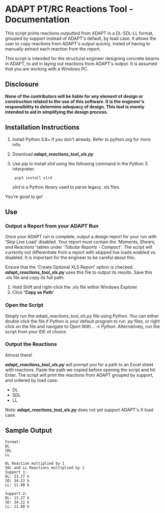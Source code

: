 # ADAPT PT/RC Reactions Tool - Documentation
This script prints reactions outputted from ADAPT in a DL-SDL-LL format, grouped by support instead of ADAPT's default, by load case.
It allows the user to copy reactions from ADAPT's output quickly, insted of having to manually extract each reaction from the report.

This script is intended for the structural engineer designing concrete beams in ADAPT, to aid in laying out reactions from ADAPT's output. It is assumed that you are working with a Windows PC.

## Disclosure
**None of the contributors will be liable for any element of design or construction related to the use of this software. It is the engineer's responsibility to determine adequacy of design. This tool is merely intended to aid in simplifying the design process.**

## Installation Instructions

1. Install Python 3.8+ if you don't already. Refer to python.org for more info.
2. Download ***adapt_reactions_tool_xls.py***
3. Use pip to install *xlrd* using the following command in the Python 3 interpreter:

        pip3 install xlrd
    *xlrd* is a Python library used to parse legacy .xls files.

You're good to go!

## Use

### Output a Report from your ADAPT Run
Once your ADAPT run is complete, output a design report for your run with 'Skip Live Load' disabled. Your report must contain the *'Moments, Shears, and Reactions'* tables under *'Tabular Reports - Compact'*. The script will currently not differentiate from a report with skipped live loads enabled vs. disabled. It is important for the engineer to be careful about this.

Ensure that the 'Create Optional XLS Report' option is checked. ***adapt_reactions_tool_xls.py*** uses this file to output its results. Save this .xls file and copy its full path:

1. Hold Shift and right-click the .xls file within Windows Explorer
2. Click **'Copy as Path'**

### Open the Script
Simply run the *adapt_reactions_tool_xls.py* file using Python. You can either double click the file if Python is your default program to run *.py* files, or right click on the file and navigate to *Open With... -> Python*. Alternatively, run the script from your IDE of choice. 

### Output the Reactions
Almost there!

***adapt_reactions_tool_xls.py*** will prompt you for a path to an Excel sheet with reactions. Paste the path we copied before opening the script and hit Enter. The script will print the reactions from ADAPT grouped by support, and ordered by load case: 
- DL
- SDL
- LL

Note: ***adapt_reactions_tool_xls.py*** does not yet support ADAPT's X load case.

## Sample Output

```
Format:
DL
SDL
LL

DL Reaction multiplied by 1
SDL and LL Reactions multiplied by 1
Support 1:
DL: 13.27 k
SD: 34.22 k
LL: 11.80 k 

Support 2:
DL: 13.27 k
SD: 34.22 k
LL: 11.80 k 
```
